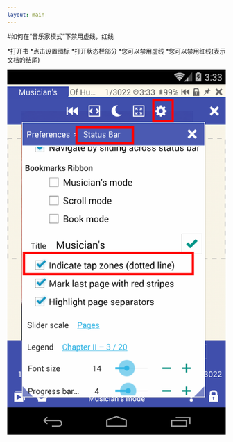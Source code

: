 ```yaml
---
layout: main
---
```


#如何在“音乐家模式”下禁用虚线，红线

*打开书
*点击设置图标
*打开状态栏部分
*您可以禁用虚线
*您可以禁用红线(表示文档的结尾)

![](1.png)

